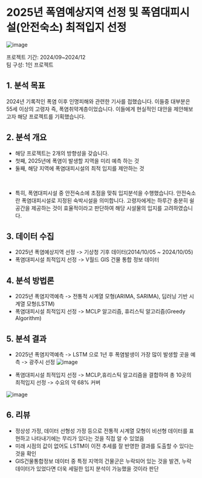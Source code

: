 # 2025년 폭염예상지역 선정 및 폭염대피시설(안전숙소) 최적입지 선정
![image](https://github.com/user-attachments/assets/16bab996-04d6-41a7-9005-93a8bfab5e4c)

프로젝트 기간: 2024/09~2024/12 <br> 
팀 구성: 1인 프로젝트

## 1. 분석 목표
2024년 기록적인 폭염 이후 인명피해와 관련한 기사를 접했습니다. 이들중 대부분은 55세 이상의 고령자 즉, 폭염취약계층이었습니다. 이들에게 현실적인 대안을 제안해보고자 해당 프로젝트를 기획했습니다.

## 2. 분석 개요
- 해당 프로젝트는 2개의 방향성을 갖습니다.
- 첫째, 2025년에 폭염이 발생할 지역을 미리 예측 하는 것
- 둘째, 해당 지역에 폭염대피시설의 최적 입지를 제안하는 것
<br>

- 특히, 폭염대피시설 중 안전숙소에 초점을 맞춰 입지분석을 수행했습니다. 안전숙소란 폭염대피시설로 지정된 숙박시설을 의미합니다. 고령자에게는 하루간 충분히 쉴 공간을 제공하는 것이 효율적이라고 판단하여 해당 시설물의 입지를 고려하였습니다.

## 3. 데이터 수집
- 2025년 폭염예상지역 선정 -> 기상청 기후 데이터(2014/10/05 ~ 2024/10/05)
- 폭염대피시설 최적입지 선정 -> V월드 GIS 건물 통합 정보 데이터

## 4. 분석 방법론
- 2025년 폭염지역예측 -> 전통적 시계열 모형(ARIMA, SARIMA), 딥러닝 기반 시계열 모형(LSTM)
- 폭염대피시설 최적입지 선정 -> MCLP 알고리즘, 휴리스틱 알고리즘(Greedy Algorithm)

## 5. 분석 결과
- 2025년 폭염지역예측 -> LSTM 으로 1년 후 폭염발생이 가장 많이 발생할 곳을 예측 -> 광주시 선정
![image](https://github.com/user-attachments/assets/c7ddfb46-fb7c-4cdd-94d4-80b8d6369d94)

- 폭염대피시설 최적입지 선정 -> MCLP,휴리스틱 알고리즘을 결합하여 총 10곳의 최적입지 선정 -> 수요의 약 68% 커버
  
![image](https://github.com/user-attachments/assets/100bdd83-d0cf-4e3f-829f-69afff0f0215)

## 6. 리뷰
- 정상성 가정, 데이터 선형성 가정 등으로 전통적 시계열 모형이 비선형 데이터를 표현하고 나타내기에는 무리가 있다는 것을 직접 알 수 있었음
- 미래 시점의 값이 없어도 LSTM이 이전 추세를 잘 반영한 결과를 도출할 수 있다는 것을 확인
- GIS건물통합정보 데이터 중 특정 지역의 건물군은 누락되어 있는 것을 발견, 누락 데이터가 있었다면 더욱 세밀한 입지 분석이 가능했을 것이라 판단
